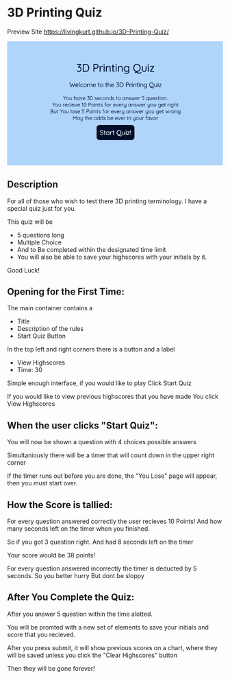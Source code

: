 # 3D Printing Quiz

Preview Site
https://livingkurt.github.io/3D-Printing-Quiz/

![3D Printing Quiz](assets/images/3D_Printing_Quiz_1.png)

## Description

For all of those who wish to test there 3D printing terminology. I have a special quiz just for you.

This quiz will be 

* 5 questions long
* Multiple Choice
* And to Be completed within the designated time limit
* You will also be able to save your highscores with your initials by it.

Good Luck!

## Opening for the First Time:

The main container contains a 

* Title
* Description of the rules
* Start Quiz Button

In the top left and right corners there is a button and a label

* View Highscores
* Time: 30

Simple enough interface, if you would like to play
Click Start Quiz

If you would like to view previous highscores that you have made
You click View Highscores


## When the user clicks "Start Quiz":


You will now be shown a question with 4 choices possible answers

Simultaniously there will be a timer that will count down in the upper right corner

If the timer runs out before you are done, the "You Lose" page will appear, then you must start over.


## How the Score is tallied:


For every question answered correctly the user recieves 10 Points!
And how many seconds left on the timer when you finished.

So if you got 3 question right.
And had 8 seconds left on the timer

Your score would be 38 points!

For every question answered incorrectly the timer is deducted by 5 seconds.
So you better hurry
But dont be sloppy

## After You Complete the Quiz:

After you answer 5 question within the time alotted.

You will be promted with a new set of elements to save your initials and score that you recieved.

After you press submit, it will show previous scores on a chart, where they will be saved unless you click the "Clear Highscores" button

Then they will be gone forever!






